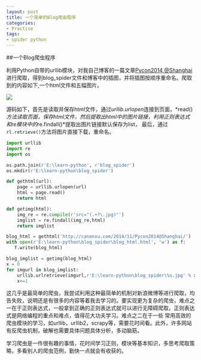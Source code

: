 ```yaml
---
layout: post
title: 一个简单的Blog爬虫程序
categories:
- Practise
tags:
- spider python
---
```

##一个Blog爬虫程序

利用Python自带的urllib模块，对我自己博客的一篇文章[Pycon2014 @Shanghai](http://canonxu.com/2014/11/Pycon2014@Shanghai/)进行爬取，得到blog_spider文件和博客中的插图，并将插图按顺序重命名。爬取到的内容如下,一个html文件和五幅图片。

![](http://7rfk7p.com1.z0.glb.clouddn.com/blog_spider.jpg)

源码如下，首先是读取并保存html文件，通过<em>urllib.urlopen</em>连接到页面，*read()*方法读取页面，保存html文件，然后提取出html中的图片链接，利用正则表达式和re模块中的*re.findall()*提取出图片链接默认保存为list，
最后，通过`rl.retrieve()`方法将图片直接下载，重命名。

```python
import urllib
import re
import os

os.path.join(r'E:\learn-python', r'blog_spider')
os.mkdir(r'E:\learn-python\blog_spider')

def gethtml(url):
    page = urllib.urlopen(url)
    html = page.read()
    return html

def getimg(html):
    img_re = re.compile(r'src="(.+?\.jpg)"')
    imglist = re.findall(img_re,html)
    return imglist

blog_html = gethtml('http://canonxu.com/2014/11/Pycon2014@Shanghai/')
with open(r'E:\learn-python\blog_spider\blog_html.html', 'w') as f:
   f.write(blog_html)

blog_imglist = getimg(blog_html)
x = 0
for imgurl in blog_imglist:
    urllib.urlretrieve(imgurl,r'E:\learn-python\blog_spider\%s.jpg' % x)
    x+=1
```

这几乎是最简单的爬虫，我尝试利用这种最简单的机制对新浪微博等进行爬取，均告失败，说明还是有很多的内容等着我去学习的。要实现更为复杂的爬虫，难点之一在于正则表达式，一般拿到正确的正则表达式就可以进行无障碍爬取，正则表达式是网络编程的重点和难点，值得花大功夫学习。难点之二在于一些
常用高效的爬虫模块的学习，如urllib，urllib2，scrapy等，需要花时间看。此外，许多网站有反爬虫机制，破解也需要具体问题具体分析，多动脑筋。

学习爬虫是一件很有趣的事情，花时间学习正则，模块等基本知识，多思考爬取策略，多看别人的爬虫范例，勤快一点就会有收获的。

